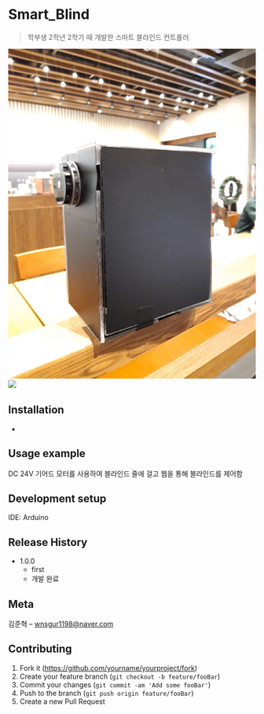 # Smart_Blind
> 학부생 2학년 2학기 때 개발한 스마트 블라인드 컨트롤러

![](readme-img/header.jpg)
![](readme-img/circuit.jpg)

## Installation

-

## Usage example

DC 24V 기어드 모터를 사용하여 블라인드 줄에 걸고 웹을 통해 블라인드를 제어함

## Development setup

IDE: Arduino

## Release History

* 1.0.0
    * first
    * 개발 완료

## Meta

김준혁 – wnsgur1198@naver.com

## Contributing

1. Fork it (<https://github.com/yourname/yourproject/fork>)
2. Create your feature branch (`git checkout -b feature/fooBar`)
3. Commit your changes (`git commit -am 'Add some fooBar'`)
4. Push to the branch (`git push origin feature/fooBar`)
5. Create a new Pull Request

<!-- Markdown link & img dfn's -->
